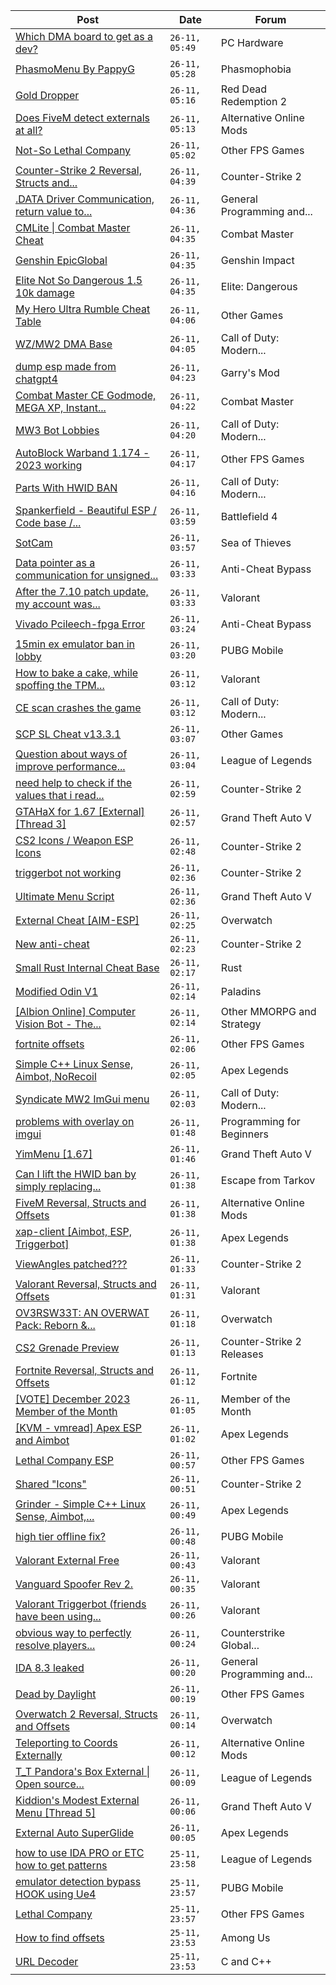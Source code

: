 |Post|Date|Forum|
|----|----|-----|
|[Which DMA board to get as a dev?](https://www.unknowncheats.me/forum/pc-hardware/607750-dma-board-dev.html)|`26-11, 05:49`|PC Hardware|
|[PhasmoMenu By PappyG](https://www.unknowncheats.me/forum/phasmophobia/485776-phasmomenu-pappyg.html)|`26-11, 05:28`|Phasmophobia|
|[Gold Dropper](https://www.unknowncheats.me/forum/red-dead-redemption-2-a/567212-gold-dropper.html)|`26-11, 05:16`|Red Dead Redemption 2|
|[Does FiveM detect externals at all?](https://www.unknowncheats.me/forum/alternative-online-mods/612655-fivem-detect-externals.html)|`26-11, 05:13`|Alternative Online Mods|
|[Not-So Lethal Company](https://www.unknowncheats.me/forum/other-fps-games/611490-lethal-company.html)|`26-11, 05:02`|Other FPS Games|
|[Counter-Strike 2 Reversal, Structs and...](https://www.unknowncheats.me/forum/counter-strike-2-a/576077-counter-strike-2-reversal-structs-offsets.html)|`26-11, 04:39`|Counter-Strike 2|
|[.DATA Driver Communication, return value to...](https://www.unknowncheats.me/forum/general-programming-and-reversing/612392-data-driver-communication-return-value-user-mode.html)|`26-11, 04:36`|General Programming and...|
|[CMLite \| Combat Master Cheat](https://www.unknowncheats.me/forum/combat-master/582979-cmlite-combat-master-cheat.html)|`26-11, 04:35`|Combat Master|
|[Genshin EpicGlobal](https://www.unknowncheats.me/forum/genshin-impact/489622-genshin-epicglobal.html)|`26-11, 04:35`|Genshin Impact|
|[Elite Not So Dangerous 1.5 10k damage](https://www.unknowncheats.me/forum/elite-dangerous/583546-elite-dangerous-1-5-10k-damage.html)|`26-11, 04:35`|Elite: Dangerous|
|[My Hero Ultra Rumble Cheat Table](https://www.unknowncheats.me/forum/other-games/604426-hero-ultra-rumble-cheat-table.html)|`26-11, 04:06`|Other Games|
|[WZ/MW2 DMA Base](https://www.unknowncheats.me/forum/call-of-duty-modern-warfare-ii/607356-wz-mw2-dma-base.html)|`26-11, 04:05`|Call of Duty: Modern...|
|[dump esp made from chatgpt4](https://www.unknowncheats.me/forum/garry-s-mod/608841-dump-esp-chatgpt4.html)|`26-11, 04:23`|Garry's Mod|
|[Combat Master CE Godmode, MEGA XP, Instant...](https://www.unknowncheats.me/forum/combat-master/583715-combat-master-ce-godmode-mega-xp-instant-weapon-player-max-level-attachment-mod.html)|`26-11, 04:22`|Combat Master|
|[MW3 Bot Lobbies](https://www.unknowncheats.me/forum/call-of-duty-modern-warfare-iii/610706-mw3-bot-lobbies.html)|`26-11, 04:20`|Call of Duty: Modern...|
|[AutoBlock Warband 1.174 - 2023 working](https://www.unknowncheats.me/forum/other-fps-games/580318-autoblock-warband-1-174-2023-a.html)|`26-11, 04:17`|Other FPS Games|
|[Parts With HWID BAN](https://www.unknowncheats.me/forum/call-of-duty-modern-warfare-iii/612017-hwid-ban.html)|`26-11, 04:16`|Call of Duty: Modern...|
|[Spankerfield - Beautiful ESP / Code base /...](https://www.unknowncheats.me/forum/battlefield-4-a/493695-spankerfield-beautiful-esp-code-base-clean-screenshots.html)|`26-11, 03:59`|Battlefield 4|
|[SotCam](https://www.unknowncheats.me/forum/sea-of-thieves/580178-sotcam.html)|`26-11, 03:57`|Sea of Thieves|
|[Data pointer as a communication for unsigned...](https://www.unknowncheats.me/forum/anti-cheat-bypass/612647-data-pointer-communication-unsigned-driver.html)|`26-11, 03:33`|Anti-Cheat Bypass|
|[After the 7.10 patch update, my account was...](https://www.unknowncheats.me/forum/valorant/611073-7-10-patch-update-account-forced-enable-tpm-2-0-secure-boot.html)|`26-11, 03:33`|Valorant|
|[Vivado Pcileech-fpga Error](https://www.unknowncheats.me/forum/anti-cheat-bypass/612567-vivado-pcileech-fpga-error.html)|`26-11, 03:24`|Anti-Cheat Bypass|
|[15min ex emulator ban in lobby](https://www.unknowncheats.me/forum/pubg-mobile/612645-15min-ex-emulator-ban-lobby.html)|`26-11, 03:20`|PUBG Mobile|
|[How to bake a cake, while spoffing the TPM...](https://www.unknowncheats.me/forum/valorant/612016-bake-cake-spoffing-tpm-secure-boot-telling-riot.html)|`26-11, 03:12`|Valorant|
|[CE scan crashes the game](https://www.unknowncheats.me/forum/call-of-duty-modern-warfare-iii/606605-ce-scan-crashes-game.html)|`26-11, 03:12`|Call of Duty: Modern...|
|[SCP SL Cheat v13.3.1](https://www.unknowncheats.me/forum/other-games/611154-scp-sl-cheat-v13-3-1-a.html)|`26-11, 03:07`|Other Games|
|[Question about ways of improve performance...](https://www.unknowncheats.me/forum/league-of-legends/612520-question-improve-performance-league-maximum.html)|`26-11, 03:04`|League of Legends|
|[need help to check if the values that i read...](https://www.unknowncheats.me/forum/counter-strike-2-a/612483-help-check-values-read-correct.html)|`26-11, 02:59`|Counter-Strike 2|
|[GTAHaX for 1.67 \[External\] \[Thread 3\]](https://www.unknowncheats.me/forum/grand-theft-auto-v/461672-gtahax-1-67-external-thread-3-a.html)|`26-11, 02:57`|Grand Theft Auto V|
|[CS2 Icons / Weapon ESP Icons](https://www.unknowncheats.me/forum/counter-strike-2-a/609986-cs2-icons-weapon-esp-icons.html)|`26-11, 02:48`|Counter-Strike 2|
|[triggerbot not working](https://www.unknowncheats.me/forum/counter-strike-2-a/612642-triggerbot.html)|`26-11, 02:36`|Counter-Strike 2|
|[Ultimate Menu Script](https://www.unknowncheats.me/forum/grand-theft-auto-v/565688-ultimate-menu-script.html)|`26-11, 02:36`|Grand Theft Auto V|
|[External Cheat \[AIM-ESP\]](https://www.unknowncheats.me/forum/overwatch/607405-external-cheat-aim-esp.html)|`26-11, 02:25`|Overwatch|
|[New anti-cheat](https://www.unknowncheats.me/forum/counter-strike-2-a/612577-anti-cheat.html)|`26-11, 02:23`|Counter-Strike 2|
|[Small Rust Internal Cheat Base](https://www.unknowncheats.me/forum/rust/612421-rust-internal-cheat-base.html)|`26-11, 02:17`|Rust|
|[Modified Odin V1](https://www.unknowncheats.me/forum/paladins/585919-modified-odin-v1.html)|`26-11, 02:14`|Paladins|
|[\[Albion Online\] Computer Vision Bot - The...](https://www.unknowncheats.me/forum/other-mmorpg-and-strategy/578334-albion-online-computer-vision-bot-gatherer-2-0-a.html)|`26-11, 02:14`|Other MMORPG and Strategy|
|[fortnite offsets](https://www.unknowncheats.me/forum/other-fps-games/612593-fortnite-offsets.html)|`26-11, 02:06`|Other FPS Games|
|[Simple C++ Linux Sense, Aimbot, NoRecoil](https://www.unknowncheats.me/forum/apex-legends/515784-simple-linux-sense-aimbot-norecoil.html)|`26-11, 02:05`|Apex Legends|
|[Syndicate MW2 ImGui menu](https://www.unknowncheats.me/forum/call-of-duty-modern-warfare-ii/607383-syndicate-mw2-imgui-menu.html)|`26-11, 02:03`|Call of Duty: Modern...|
|[problems with overlay on imgui](https://www.unknowncheats.me/forum/programming-for-beginners/612453-overlay-imgui.html)|`26-11, 01:48`|Programming for Beginners|
|[YimMenu \[1.67\]](https://www.unknowncheats.me/forum/grand-theft-auto-v/476972-yimmenu-1-67-a.html)|`26-11, 01:46`|Grand Theft Auto V|
|[Can I lift the HWID ban by simply replacing...](https://www.unknowncheats.me/forum/escape-from-tarkov/612591-lift-hwid-ban-simply-replacing-hard-drive.html)|`26-11, 01:38`|Escape from Tarkov|
|[FiveM Reversal, Structs and Offsets](https://www.unknowncheats.me/forum/alternative-online-mods/340232-fivem-reversal-structs-offsets.html)|`26-11, 01:38`|Alternative Online Mods|
|[xap-client \[Aimbot, ESP, Triggerbot\]](https://www.unknowncheats.me/forum/apex-legends/606842-xap-client-aimbot-esp-triggerbot.html)|`26-11, 01:38`|Apex Legends|
|[ViewAngles patched???](https://www.unknowncheats.me/forum/counter-strike-2-a/612635-viewangles-patched.html)|`26-11, 01:33`|Counter-Strike 2|
|[Valorant Reversal, Structs and Offsets](https://www.unknowncheats.me/forum/valorant/385792-valorant-reversal-structs-offsets.html)|`26-11, 01:31`|Valorant|
|[OV3RSW33T: AN OVERWAT Pack: Reborn &...](https://www.unknowncheats.me/forum/overwatch/603412-ov3rsw33t-overwat-pack-reborn-recoded.html)|`26-11, 01:18`|Overwatch|
|[CS2 Grenade Preview](https://www.unknowncheats.me/forum/counter-strike-2-releases/611989-cs2-grenade-preview.html)|`26-11, 01:13`|Counter-Strike 2 Releases|
|[Fortnite Reversal, Structs and Offsets](https://www.unknowncheats.me/forum/fortnite/235061-fortnite-reversal-structs-offsets.html)|`26-11, 01:12`|Fortnite|
|[\[VOTE\] December 2023 Member of the Month](https://www.unknowncheats.me/forum/member-of-the-month/612570-vote-december-2023-month.html)|`26-11, 01:05`|Member of the Month|
|[\[KVM - vmread\] Apex ESP and Aimbot](https://www.unknowncheats.me/forum/apex-legends/406426-kvm-vmread-apex-esp-aimbot.html)|`26-11, 01:02`|Apex Legends|
|[Lethal Company ESP](https://www.unknowncheats.me/forum/other-fps-games/612099-lethal-company-esp.html)|`26-11, 00:57`|Other FPS Games|
|[Shared "Icons"](https://www.unknowncheats.me/forum/counter-strike-2-a/612537-shared-icons.html)|`26-11, 00:51`|Counter-Strike 2|
|[Grinder - Simple C++ Linux Sense, Aimbot,...](https://www.unknowncheats.me/forum/apex-legends/605888-grinder-simple-linux-sense-aimbot-triggerbot.html)|`26-11, 00:49`|Apex Legends|
|[high tier offline fix?](https://www.unknowncheats.me/forum/pubg-mobile/612595-tier-offline-fix.html)|`26-11, 00:48`|PUBG Mobile|
|[Valorant External Free](https://www.unknowncheats.me/forum/valorant/612035-valorant-external-free.html)|`26-11, 00:43`|Valorant|
|[Vanguard Spoofer Rev 2.](https://www.unknowncheats.me/forum/valorant/612562-vanguard-spoofer-rev-2-a.html)|`26-11, 00:35`|Valorant|
|[Valorant Triggerbot (friends have been using...](https://www.unknowncheats.me/forum/valorant/612341-valorant-triggerbot-friends-using.html)|`26-11, 00:26`|Valorant|
|[obvious way to perfectly resolve players...](https://www.unknowncheats.me/forum/counterstrike-global-offensive/611708-obvious-perfectly-resolve-players-legacy.html)|`26-11, 00:24`|Counterstrike Global...|
|[IDA 8.3 leaked](https://www.unknowncheats.me/forum/general-programming-and-reversing/612626-ida-8-3-leaked.html)|`26-11, 00:20`|General Programming and...|
|[Dead by Daylight](https://www.unknowncheats.me/forum/other-fps-games/178856-dead-daylight.html)|`26-11, 00:19`|Other FPS Games|
|[Overwatch 2 Reversal, Structs and Offsets](https://www.unknowncheats.me/forum/overwatch/516727-overwatch-2-reversal-structs-offsets.html)|`26-11, 00:14`|Overwatch|
|[Teleporting to Coords Externally](https://www.unknowncheats.me/forum/alternative-online-mods/612624-teleporting-coords-externally.html)|`26-11, 00:12`|Alternative Online Mods|
|[T_T Pandora's Box External \| Open source...](https://www.unknowncheats.me/forum/league-of-legends/607822-t_t-pandoras-box-external-source-scripting-platform.html)|`26-11, 00:09`|League of Legends|
|[Kiddion's Modest External Menu \[Thread 5\]](https://www.unknowncheats.me/forum/grand-theft-auto-v/576854-kiddions-modest-external-menu-thread-5-a.html)|`26-11, 00:06`|Grand Theft Auto V|
|[External Auto SuperGlide](https://www.unknowncheats.me/forum/apex-legends/578160-external-auto-superglide.html)|`26-11, 00:05`|Apex Legends|
|[how to use IDA PRO or ETC how to get patterns](https://www.unknowncheats.me/forum/league-of-legends/612586-ida-pro-etc-patterns.html)|`25-11, 23:58`|League of Legends|
|[emulator detection bypass HOOK using Ue4](https://www.unknowncheats.me/forum/pubg-mobile/612615-emulator-detection-bypass-hook-using-ue4.html)|`25-11, 23:57`|PUBG Mobile|
|[Lethal Company](https://www.unknowncheats.me/forum/other-fps-games/611443-lethal-company.html)|`25-11, 23:57`|Other FPS Games|
|[How to find offsets](https://www.unknowncheats.me/forum/among-us/612623-offsets.html)|`25-11, 23:53`|Among Us|
|[URL Decoder](https://www.unknowncheats.me/forum/c-and-c-/612564-url-decoder.html)|`25-11, 23:53`|C and C++|
